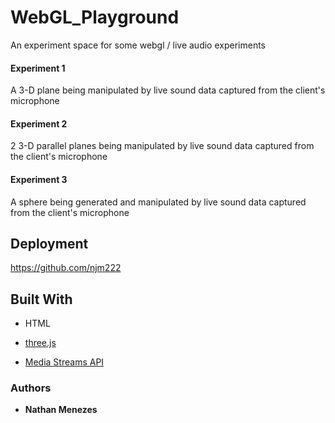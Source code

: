 # WebGL_Playground

An experiment space for some webgl / live audio experiments

#### Experiment 1

A 3-D plane being manipulated by live sound data captured from the client's microphone

#### Experiment 2

2 3-D parallel planes being manipulated by live sound data captured from the client's microphone

#### Experiment 3

A sphere being generated and manipulated by live sound data captured from the client's microphone


## Deployment

https://github.com/njm222

## Built With

* HTML

* [three.js](https://threejs.org/)

* [Media Streams API](https://developer.mozilla.org/en-US/docs/Web/API/Media_Streams_API)


### Authors

* **Nathan Menezes**
